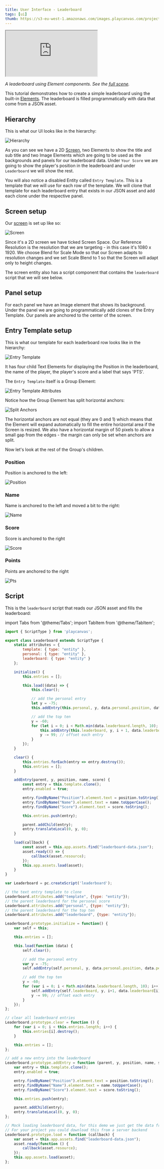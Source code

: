 ```yaml
---
title: User Interface - Leaderboard
tags: [ui]
thumb: https://s3-eu-west-1.amazonaws.com/images.playcanvas.com/projects/12/501980/2D16F7-image-75.jpg
---
```


<div className="iframe-container">
    <iframe loading="lazy" src="https://playcanv.as/p/nbMbtAGH/" title="User Interface - Leaderboard"></iframe>
</div>

*A leaderboard using Element components. See the [full scene][1].*

This tutorial demonstrates how to create a simple leaderboard using the built-in [Elements][2]. The leaderboard is filled programmatically with data that come from a JSON asset.

## Hierarchy

This is what our UI looks like in the hierarchy:

![Hierarchy](/img/tutorials/ui/leaderboard/hierarchy.png)

As you can see we have a 2D [Screen][3], two Elements to show the title and sub title and two Image Elements which are going to be used as the backgrounds and panels for our leaderboard data. Under `Your Score` we are going to show the player's position in the leaderboard and under `Leaderboard` we will show the rest.

You will also notice a disabled Entity called `Entry Template`. This is a template that we will use for each row of the template. We will clone that template for each leaderboard entry that exists in our JSON asset and add each clone under the respective panel.

## Screen setup

Our [screen][3] is set up like so:

![Screen](/img/tutorials/ui/leaderboard/screen.png)

Since it's a 2D screen we have ticked Screen Space. Our Reference Resolution is the resolution that we are targeting - in this case it's 1080 x 1920. We choose Blend for Scale Mode so that our Screen adapts to resolution changes and we set Scale Blend to 1 so that the Screen will adapt only to height changes.

The screen entity also has a script component that contains the `leaderboard` script that we will see below.

## Panel setup

For each panel we have an Image element that shows its background. Under the panel we are going to programmatically add clones of the Entry Template. Our panels are anchored to the center of the screen.

## Entry Template setup

This is what our template for each leaderboard row looks like in the hierarchy:

![Entry Template](/img/tutorials/ui/leaderboard/template.png)

It has four child Text Elements for displaying the Position in the leaderboard, the name of the player, the player's score and a label that says 'PTS'.

The `Entry Template` itself is a Group Element:

![Entry Template Attributes](/img/tutorials/ui/leaderboard/group.png)

Notice how the Group Element has split horizontal anchors:

![Split Anchors](/img/tutorials/ui/leaderboard/split-anchors.png)

The horizontal anchors are not equal (they are 0 and 1) which means that the Element will expand automatically to fill the entire horizontal area if the Screen is resized. We also have a horizontal margin of 50 pixels to allow a small gap from the edges - the margin can only be set when anchors are split.

Now let's look at the rest of the Group's children.

### Position

Position is anchored to the left:

![Position](/img/tutorials/ui/leaderboard/position.png)

### Name

Name is anchored to the left and moved a bit to the right:

![Name](/img/tutorials/ui/leaderboard/name.png)

### Score

Score is anchored to the right

![Score](/img/tutorials/ui/leaderboard/score.png)

### Points

Points are anchored to the right

![Pts](/img/tutorials/ui/leaderboard/pts.png)

## Script

This is the `leaderboard` script that reads our JSON asset and fills the leaderboard:

import Tabs from '@theme/Tabs';
import TabItem from '@theme/TabItem';

<Tabs defaultValue="classic" groupId='script-code'>
<TabItem  value="esm" label="ESM">

```javascript
import { ScriptType } from 'playcanvas';

export class Leaderboard extends ScriptType {
    static attributes = {
        template: { type: "entity" },
        personal: { type: "entity" },
        leaderboard: { type: "entity" }
    };

    initialize() {
        this.entries = [];

        this.load((data) => {
            this.clear();

            // add the personal entry
            let y = -75;
            this.addEntry(this.personal, y, data.personal.position, data.personal.name, data.personal.score);

            // add the top ten
            y = -60;
            for (let i = 0; i < Math.min(data.leaderboard.length, 10); i++) {
                this.addEntry(this.leaderboard, y, i + 1, data.leaderboard[i].name, data.leaderboard[i].score);
                y -= 99; // offset each entry
            }
        });
    }

    clear() {
        this.entries.forEach(entry => entry.destroy());
        this.entries = [];
    }

    addEntry(parent, y, position, name, score) {
        const entry = this.template.clone();
        entry.enabled = true;

        entry.findByName("Position").element.text = position.toString();
        entry.findByName("Name").element.text = name.toUpperCase();
        entry.findByName("Score").element.text = score.toString();

        this.entries.push(entry);

        parent.addChild(entry);
        entry.translateLocal(0, y, 0);
    }

    load(callback) {
        const asset = this.app.assets.find("leaderboard-data.json");
        asset.ready(() => {
            callback(asset.resource);
        });
        this.app.assets.load(asset);
    }
}
```

</TabItem>
<TabItem value="classic" label="Classic">

```javascript
var Leaderboard = pc.createScript('leaderboard');

// the text entry template to clone
Leaderboard.attributes.add("template", {type: "entity"});
// the parent leaderboard for the personal score
Leaderboard.attributes.add("personal", {type: "entity"});
// the parent leaderboard for the top ten
Leaderboard.attributes.add("leaderboard", {type: "entity"});

Leaderboard.prototype.initialize = function() {
    var self = this;

    this.entries = [];

    this.load(function (data) {
        self.clear();

        // add the personal entry
        var y = -75;
        self.addEntry(self.personal, y, data.personal.position, data.personal.name, data.personal.score);

        // add the top ten
        y = -60;
        for (var i = 0; i < Math.min(data.leaderboard.length, 10); i++) {
            self.addEntry(self.leaderboard, y, i+1, data.leaderboard[i].name, data.leaderboard[i].score);
            y -= 99; // offset each entry
        }
    });
};

// clear all leaderboard entries
Leaderboard.prototype.clear = function () {
    for (var i = 0; i < this.entries.length; i++) {
        this.entries[i].destroy();
    }

    this.entries = [];
};

// add a new entry into the leaderboard
Leaderboard.prototype.addEntry = function (parent, y, position, name, score) {
    var entry = this.template.clone();
    entry.enabled = true;

    entry.findByName("Position").element.text = position.toString();
    entry.findByName("Name").element.text = name.toUpperCase();
    entry.findByName("Score").element.text = score.toString();

    this.entries.push(entry);

    parent.addChild(entry);
    entry.translateLocal(0, y, 0);
};

// Mock loading leaderboard data, for this demo we just get the data from a JSON file in the project
// For your project you could download this from a server backend
Leaderboard.prototype.load = function (callback) {
    var asset = this.app.assets.find("leaderboard-data.json");
    asset.ready(function () {
        callback(asset.resource);
    });
    this.app.assets.load(asset);
};
```

</TabItem>
</Tabs>

[1]: https://playcanvas.com/editor/scene/547907
[2]: /user-manual/user-interface/elements/
[3]: /user-manual/user-interface/screens/
